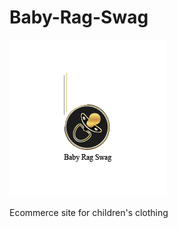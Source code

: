 # Baby-Rag-Swag
![alt text](https://github.com/kguerre/Baby-Rag-Swag/blob/master/babyragswagbrs.png "Baby Rag Swag")

Ecommerce site for children's clothing
